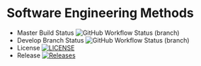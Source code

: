 # Software Engineering Methods
* Master Build Status ![GitHub Workflow Status (branch)](https://img.shields.io/github/actions/workflow/status/CharleneM99/sem/main.yml?branch=master)
* Develop Branch Status ![GitHub Workflow Status (branch)](https://img.shields.io/github/actions/workflow/status/CharleneM99/sem/main.yml?branch=develop)
* License [![LICENSE](https://img.shields.io/github/license/CharleneM99/sem.svg?style=flat-square)](https://github.com/CharleneM99/sem/blob/master/LICENSE)
* Release [![Releases](https://img.shields.io/github/release/CharleneM99/sem/all.svg?style=flat-square)](https://github.com/CharleneM99/sem/releases)[]()[]()